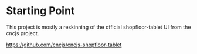 # Starting Point

This project is mostly a reskinning of the official shopfloor-tablet UI from the cncjs project. 

https://github.com/cncjs/cncjs-shopfloor-tablet
